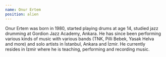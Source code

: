 ```yaml
---
name: Onur Ertem
position: alien
---
```


Onur Ertem was born in 1980, started playing drums at age 14, studied jazz drumming at Gordion Jazz Academy, Ankara. He has since been performing various kinds of music with various bands (TNK, Pilli Bebek, Yasak Helva and more) and solo artists in İstanbul, Ankara and İzmir. He currently resides in İzmir where he is teaching, performing and recording music.
